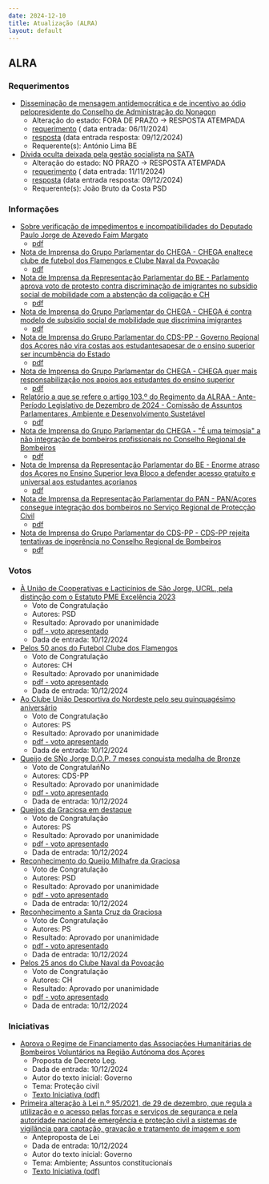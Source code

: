 ```yaml
---
date: 2024-12-10
title: Atualização (ALRA)
layout: default
---
```

## ALRA

### Requerimentos

* [Disseminação de mensagem antidemocrática e de incentivo ao ódio pelopresidente do Conselho de Administração do Nonagon](http://base.alra.pt:82/4DACTION/w_pesquisa_registo/4/8591)
  * Alteração do estado: FORA DE PRAZO → RESPOSTA ATEMPADA
  * [requerimento](http://base.alra.pt:82/Doc_Req/XIIIreque204.pdf) ( data entrada: 06/11/2024)
  * [resposta](http://base.alra.pt:82/Doc_Req/XIIIrequeresp204.pdf) (data entrada resposta: 09/12/2024)
  * Requerente(s): António Lima BE
* [Dívida oculta deixada pela gestão socialista na SATA](http://base.alra.pt:82/4DACTION/w_pesquisa_registo/4/8598)
  * Alteração do estado: NO PRAZO → RESPOSTA ATEMPADA
  * [requerimento](http://base.alra.pt:82/Doc_Req/XIIIreque208.pdf) ( data entrada: 11/11/2024)
  * [resposta](http://base.alra.pt:82/Doc_Req/XIIIrequeresp208.pdf) (data entrada resposta: 09/12/2024)
  * Requerente(s): João Bruto da Costa PSD

### Informações

* [Sobre verificação de impedimentos e incompatibilidades do Deputado Paulo Jorge de Azevedo Faim Margato](http://base.alra.pt:82/4DACTION/w_pesquisa_registo/8/20774)
  * [pdf](http://base.alra.pt:82/Doc_Noticias/NI20774.pdf)
* [Nota de Imprensa do Grupo Parlamentar do CHEGA - CHEGA enaltece clube de futebol dos Flamengos e Clube Naval da Povoação](http://base.alra.pt:82/4DACTION/w_pesquisa_registo/8/20775)
  * [pdf](http://base.alra.pt:82/Doc_Noticias/NI20775.pdf)
* [Nota de Imprensa da Representação Parlamentar do BE - Parlamento aprova voto de protesto contra discriminação de imigrantes no subsídio social de mobilidade com a abstenção da coligação e CH](http://base.alra.pt:82/4DACTION/w_pesquisa_registo/8/20776)
  * [pdf](http://base.alra.pt:82/Doc_Noticias/NI20776.pdf)
* [Nota de Imprensa do Grupo Parlamentar do CHEGA - CHEGA é contra modelo de subsídio social de mobilidade que discrimina imigrantes](http://base.alra.pt:82/4DACTION/w_pesquisa_registo/8/20777)
  * [pdf](http://base.alra.pt:82/Doc_Noticias/NI20777.pdf)
* [Nota de Imprensa do Grupo Parlamentar do CDS-PP - Governo Regional dos Açores não vira costas aos estudantesapesar de o ensino superior ser incumbência do Estado](http://base.alra.pt:82/4DACTION/w_pesquisa_registo/8/20778)
  * [pdf](http://base.alra.pt:82/Doc_Noticias/NI20778.pdf)
* [Nota de Imprensa do Grupo Parlamentar do CHEGA - CHEGA quer mais responsabilização nos apoios aos estudantes do ensino superior](http://base.alra.pt:82/4DACTION/w_pesquisa_registo/8/20779)
  * [pdf](http://base.alra.pt:82/Doc_Noticias/NI20779.pdf)
* [Relatório a que se refere o artigo 103.º do Regimento da ALRAA - Ante-Período Legislativo de Dezembro de 2024 - Comissão de Assuntos Parlamentares, Ambiente e Desenvolvimento Sustetável](http://base.alra.pt:82/4DACTION/w_pesquisa_registo/8/20780)
  * [pdf](http://base.alra.pt:82/Doc_Noticias/NI20780.pdf)
* [Nota de Imprensa do Grupo Parlamentar do CHEGA - "É uma teimosia" a não integração de bombeiros profissionais no Conselho Regional de Bombeiros](http://base.alra.pt:82/4DACTION/w_pesquisa_registo/8/20782)
  * [pdf](http://base.alra.pt:82/Doc_Noticias/NI20782.pdf)
* [Nota de Imprensa da Representação Parlamentar do BE - Enorme atraso dos Açores no Ensino Superior leva Bloco a defender acesso gratuito e universal aos estudantes açorianos](http://base.alra.pt:82/4DACTION/w_pesquisa_registo/8/20783)
  * [pdf](http://base.alra.pt:82/Doc_Noticias/NI20783.pdf)
* [Nota de Imprensa da Representação Parlamentar do PAN - PAN/Açores consegue integração dos bombeiros no Serviço Regional de Protecção Civil](http://base.alra.pt:82/4DACTION/w_pesquisa_registo/8/20784)
  * [pdf](http://base.alra.pt:82/Doc_Noticias/NI20784.pdf)
* [Nota de Imprensa do Grupo Parlamentar do CDS-PP - CDS-PP rejeita tentativas de ingerência no Conselho Regional de Bombeiros](http://base.alra.pt:82/4DACTION/w_pesquisa_registo/8/20785)
  * [pdf](http://base.alra.pt:82/Doc_Noticias/NI20785.pdf)

### Votos

* [À União de Cooperativas e Lacticínios de São Jorge, UCRL, pela distinção com o Estatuto PME Excelência 2023](http://base.alra.pt:82/4DACTION/w_pesquisa_registo/1/3589)
  * Voto de Congratulação
  * Autores: PSD
  * Resultado: Aprovado por unanimidade
  * [pdf - voto apresentado](http://base.alra.pt:82/Doc_Voto/XIIIva3051_24.pdf)
  * Dada de entrada: 10/12/2024
* [Pelos 50 anos do Futebol Clube dos Flamengos](http://base.alra.pt:82/4DACTION/w_pesquisa_registo/1/3590)
  * Voto de Congratulação
  * Autores: CH
  * Resultado: Aprovado por unanimidade
  * [pdf - voto apresentado](http://base.alra.pt:82/Doc_Voto/XIIIva3055_24.pdf)
  * Dada de entrada: 10/12/2024
* [Ao Clube Uniăo Desportiva do Nordeste pelo seu quinquagésimo aniversário](http://base.alra.pt:82/4DACTION/w_pesquisa_registo/1/3591)
  * Voto de Congratulaçăo
  * Autores: PS
  * Resultado: Aprovado por unanimidade
  * [pdf - voto apresentado](http://base.alra.pt:82/Doc_Voto/XIIIva3057_24.pdf)
  * Dada de entrada: 10/12/2024
* [Queijo de SŃo Jorge D.O.P. 7 meses conquista medalha de Bronze](http://base.alra.pt:82/4DACTION/w_pesquisa_registo/1/3592)
  * Voto de CongratulańŃo
  * Autores: CDS-PP
  * Resultado: Aprovado por unanimidade
  * [pdf - voto apresentado](http://base.alra.pt:82/Doc_Voto/XIIIva3060_24.pdf)
  * Dada de entrada: 10/12/2024
* [Queijos da Graciosa em destaque](http://base.alra.pt:82/4DACTION/w_pesquisa_registo/1/3593)
  * Voto de Congratulação
  * Autores: PS
  * Resultado: Aprovado por unanimidade
  * [pdf - voto apresentado](http://base.alra.pt:82/Doc_Voto/XIIIva3062_24.pdf)
  * Dada de entrada: 10/12/2024
* [Reconhecimento do Queijo Milhafre da Graciosa](http://base.alra.pt:82/4DACTION/w_pesquisa_registo/1/3594)
  * Voto de Congratulação
  * Autores: PSD
  * Resultado: Aprovado por unanimidade
  * [pdf - voto apresentado](http://base.alra.pt:82/Doc_Voto/XIIIva3064_24.pdf)
  * Dada de entrada: 10/12/2024
* [Reconhecimento a Santa Cruz da Graciosa](http://base.alra.pt:82/4DACTION/w_pesquisa_registo/1/3595)
  * Voto de Congratulação
  * Autores: PS
  * Resultado: Aprovado por unanimidade
  * [pdf - voto apresentado](http://base.alra.pt:82/Doc_Voto/XIIIva3065_24.pdf)
  * Dada de entrada: 10/12/2024
* [Pelos 25 anos do Clube Naval da Povoação](http://base.alra.pt:82/4DACTION/w_pesquisa_registo/1/3596)
  * Voto de Congratulação
  * Autores: CH
  * Resultado: Aprovado por unanimidade
  * [pdf - voto apresentado](http://base.alra.pt:82/Doc_Voto/XIIIva3066_24.pdf)
  * Dada de entrada: 10/12/2024

### Iniciativas

* [Aprova o Regime de Financiamento das Associações Humanitárias de Bombeiros Voluntários na Região Autónoma dos Açores](http://base.alra.pt:82/4DACTION/w_pesquisa_registo/3/3659)
  * Proposta de Decreto Leg.
  * Dada de entrada: 10/12/2024
  * Autor do texto inicial: Governo
  * Tema: Proteção civil
  * [Texto Iniciativa (pdf)](http://base.alra.pt:82/iniciativas/iniciativas/XIIIEPpDLR023.pdf)
* [Primeira alteração à Lei n.º 95/2021, de 29 de dezembro, que regula a utilização e o acesso pelas forças e serviços de segurança e pela autoridade nacional de emergência e proteção civil a sistemas de vigilância para captação, gravação e tratamento de imagem e som](http://base.alra.pt:82/4DACTION/w_pesquisa_registo/3/3661)
  * Anteproposta de Lei
  * Dada de entrada: 10/12/2024
  * Autor do texto inicial: Governo
  * Tema: Ambiente; Assuntos constitucionais
  * [Texto Iniciativa (pdf)](http://base.alra.pt:82/iniciativas/iniciativas/XIIIEAPpL006.pdf)
